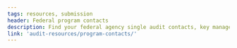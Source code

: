 ```yaml
---
tags: resources, submission
header: Federal program contacts
description: Find your federal agency single audit contacts, key management liaisons, and program contacts.
link: 'audit-resources/program-contacts/'
---
```

